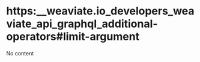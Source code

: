 # https:__weaviate.io_developers_weaviate_api_graphql_additional-operators#limit-argument
No content
